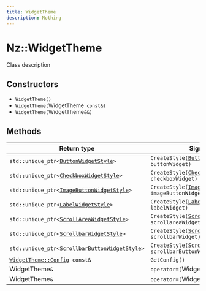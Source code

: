 ```yaml
---
title: WidgetTheme
description: Nothing
---
```


# Nz::WidgetTheme

Class description

## Constructors

- `WidgetTheme()`
- `WidgetTheme(`WidgetTheme` const&)`
- `WidgetTheme(`WidgetTheme`&&)`

## Methods

| Return type | Signature |
| ----------- | --------- |
| `std::unique_ptr<`[`ButtonWidgetStyle`](documentation/generated/Widgets/ButtonWidgetStyle.md)`>` | `CreateStyle(`[`ButtonWidget`](documentation/generated/Widgets/ButtonWidget.md)`* buttonWidget)` |
| `std::unique_ptr<`[`CheckboxWidgetStyle`](documentation/generated/Widgets/CheckboxWidgetStyle.md)`>` | `CreateStyle(`[`CheckboxWidget`](documentation/generated/Widgets/CheckboxWidget.md)`* checkboxWidget)` |
| `std::unique_ptr<`[`ImageButtonWidgetStyle`](documentation/generated/Widgets/ImageButtonWidgetStyle.md)`>` | `CreateStyle(`[`ImageButtonWidget`](documentation/generated/Widgets/ImageButtonWidget.md)`* imageButtonWidget)` |
| `std::unique_ptr<`[`LabelWidgetStyle`](documentation/generated/Widgets/LabelWidgetStyle.md)`>` | `CreateStyle(`[`LabelWidget`](documentation/generated/Widgets/LabelWidget.md)`* labelWidget)` |
| `std::unique_ptr<`[`ScrollAreaWidgetStyle`](documentation/generated/Widgets/ScrollAreaWidgetStyle.md)`>` | `CreateStyle(`[`ScrollAreaWidget`](documentation/generated/Widgets/ScrollAreaWidget.md)`* scrollareaWidget)` |
| `std::unique_ptr<`[`ScrollbarWidgetStyle`](documentation/generated/Widgets/ScrollbarWidgetStyle.md)`>` | `CreateStyle(`[`ScrollbarWidget`](documentation/generated/Widgets/ScrollbarWidget.md)`* scrollbarWidget)` |
| `std::unique_ptr<`[`ScrollbarButtonWidgetStyle`](documentation/generated/Widgets/ScrollbarButtonWidgetStyle.md)`>` | `CreateStyle(`[`ScrollbarButtonWidget`](documentation/generated/Widgets/ScrollbarButtonWidget.md)`* scrollbarButtonWidget)` |
| [`WidgetTheme::Config`](documentation/generated/Widgets/WidgetTheme.Config.md)` const&` | `GetConfig()` |
| WidgetTheme`&` | `operator=(`WidgetTheme` const&)` |
| WidgetTheme`&` | `operator=(`WidgetTheme`&&)` |
